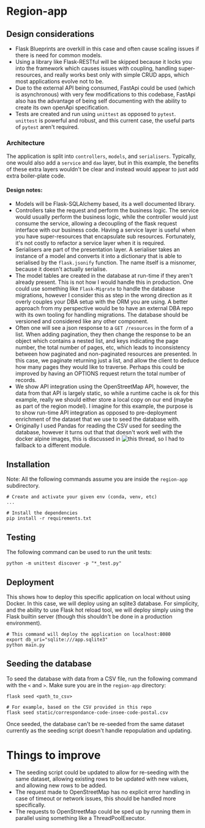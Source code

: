 # Region-app

## Design considerations
- Flask Blueprints are overkill in this case and often cause scaling issues if there is need for common models.
- Using a library like Flask-RESTful will be skipped because it locks you into the framework which causes issues with coupling, handling super-resources, and really works best only with simple CRUD apps, which most applications evolve not to be.
- Due to the external API being consumed, FastApi could be used (which is asynchronous) with very few modifications to this codebase, FastApi also has the advantage of being self documenting with the ability to create its own openApi specification.
- Tests are created and run using `unittest` as opposed to `pytest`. `unittest` is powerful and robust, and this current case, the useful parts of `pytest` aren't required.

### Architecture
The application is split into `controllers`, `models`, and `serialisers`. Typically, one would also add a `service` and `dao` layer, but in this example, the benefits of these extra layers wouldn't be clear and instead would appear to just add extra boiler-plate code.

#### Design notes:
- Models will be Flask-SQLAlchemy based, its a well documented library.
- Controllers take the request and perform the business logic. The service would usually perform the business logic, while the controller would just consume the service, allowing a decoupling of the flask request interface with our business code. Having a service layer is useful when you have super-resources that encapsulate sub resources. Fortunately, it's not costly to refactor a service layer when it is required.
- Serialisers are part of the presentation layer. A serialiser takes an instance of a model and converts it into a dictionary that is able to serialised by the `flask.jsonify` function. The name itself is a misnomer, because it doesn't actually serialise.
- The model tables are created in the database at run-time if they aren't already present. This is not how I would handle this in production. One could use something like `Flask-Migrate` to handle the database migrations, however I consider this as step in the wrong direction as it overly couples your DBA setup with the ORM you are using. A better approach from my perspective would be to have an external DBA repo with its own tooling for handling migrations. The database should be versioned and considered like any other component.
- Often one will see a json response to a `GET /resources` in the form of a list. When adding pagination, they then change the response to be an object which contains a nested list, and keys indicating the page number, the total number of pages, etc, which leads to inconsistency between how paginated and non-paginated resources are presented. In this case, we paginate returning just a list, and allow the client to deduce how many pages they would like to traverse. Perhaps this could be improved by having an OPTIONS request return the total number of records.
- We show API integration using the OpenStreetMap API, however, the data from that API is largely static, so while a runtime cache is ok for this example, really we should either store a local copy on our end (maybe as part of the region model). I imagine for this example, the purpose is to show run-time API integration as opposed to pre-deployment enrichment of the dataset that we use to seed the database with.
- Originally I used Pandas for reading the CSV used for seeding the database, however it turns out that that doesn't work well with the docker alpine images, this is discussed in ![this thread](https://stackoverflow.com/questions/49037742/why-does-it-take-ages-to-install-pandas-on-alpine-linux), so I had to fallback to a different module.

## Installation
Note: All the following commands assume you are inside the `region-app` subdirectory.
```
# Create and activate your given env (conda, venv, etc)
...

# Install the dependencies
pip install -r requirements.txt
```

## Testing
The following command can be used to run the unit tests:
```
python -m unittest discover -p "*_test.py"
```

## Deployment
This shows how to deploy this specific application on local without using Docker. In this case, we will deploy using an sqlite3 database. For simplicity, and the ability to use Flask hot reload tool, we will deploy simply using the Flask builtin server (though this shouldn't be done in a production environment).
```
# This command will deploy the application on localhost:8080
export db_uri="sqlite:///app.sqlite3"
python main.py
```

## Seeding the database
To seed the database with data from a CSV file, run the following command with the `<` and `>`.
Make sure you are in the `region-app` directory:
```
flask seed <path_to_csv>

# For example, based on the CSV provided in this repo
flask seed static/correspondance-code-insee-code-postal.csv
```
Once seeded, the database can't be re-seeded from the same dataset currently as the seeding script doesn't handle repopulation and updating.

# Things to improve
- The seeding script could be updated to allow for re-seeding with the same dataset, allowing existing rows to be updated with new values, and allowing new rows to be added.
- The request made to OpenStreetMap has no explicit error handling in case of timeout or network issues, this should be handled more specifically.
- The requests to OpenStreetMap could be sped up by running them in parallel using something like a ThreadPoolExecutor.

